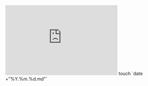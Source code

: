 <iframe src='https://tradingeconomics.com/embed/?s=unitedkinconpriindcp&v=202410171620V20230410&h=220&w=350&ref=/united-kingdom/consumer-price-index-cpi&type=column&d1=2023-10-01&d2=2024-06-30' height='220' width='350'  frameborder='0' scrolling='no'></iframe>
touch `date +"%Y.%m.%d.md"`
